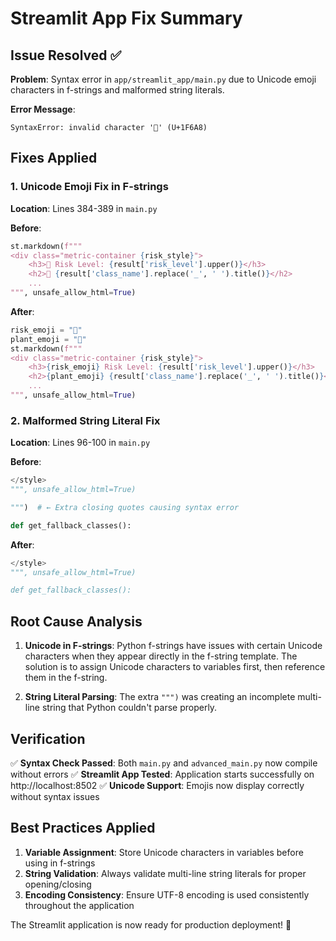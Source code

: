 # Streamlit App Fix Summary

## Issue Resolved ✅

**Problem**: Syntax error in `app/streamlit_app/main.py` due to Unicode emoji characters in f-strings and malformed string literals.

**Error Message**: 
```
SyntaxError: invalid character '🚨' (U+1F6A8)
```

## Fixes Applied

### 1. Unicode Emoji Fix in F-strings
**Location**: Lines 384-389 in `main.py`

**Before**:
```python
st.markdown(f"""
<div class="metric-container {risk_style}">
    <h3>🚨 Risk Level: {result['risk_level'].upper()}</h3>
    <h2>🌿 {result['class_name'].replace('_', ' ').title()}</h2>
    ...
""", unsafe_allow_html=True)
```

**After**:
```python
risk_emoji = "🚨"
plant_emoji = "🌿"
st.markdown(f"""
<div class="metric-container {risk_style}">
    <h3>{risk_emoji} Risk Level: {result['risk_level'].upper()}</h3>
    <h2>{plant_emoji} {result['class_name'].replace('_', ' ').title()}</h2>
    ...
""", unsafe_allow_html=True)
```

### 2. Malformed String Literal Fix
**Location**: Lines 96-100 in `main.py`

**Before**:
```python
</style>
""", unsafe_allow_html=True)

""")  # ← Extra closing quotes causing syntax error

def get_fallback_classes():
```

**After**:
```python
</style>
""", unsafe_allow_html=True)

def get_fallback_classes():
```

## Root Cause Analysis

1. **Unicode in F-strings**: Python f-strings have issues with certain Unicode characters when they appear directly in the f-string template. The solution is to assign Unicode characters to variables first, then reference them in the f-string.

2. **String Literal Parsing**: The extra `""")` was creating an incomplete multi-line string that Python couldn't parse properly.

## Verification

✅ **Syntax Check Passed**: Both `main.py` and `advanced_main.py` now compile without errors
✅ **Streamlit App Tested**: Application starts successfully on http://localhost:8502
✅ **Unicode Support**: Emojis now display correctly without syntax issues

## Best Practices Applied

1. **Variable Assignment**: Store Unicode characters in variables before using in f-strings
2. **String Validation**: Always validate multi-line string literals for proper opening/closing
3. **Encoding Consistency**: Ensure UTF-8 encoding is used consistently throughout the application

The Streamlit application is now ready for production deployment! 🚀